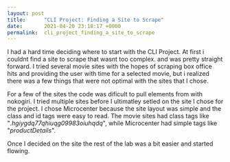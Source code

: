 ```yaml
---
layout: post
title:      "CLI Project: Finding a Site to Scrape"
date:       2021-04-20 23:18:17 +0000
permalink:  cli_project_finding_a_site_to_scrape
---
```



I had a hard time deciding where to start with the CLI Project. At first i couldnt find a site to scrape that wasnt too complex. and was pretty straight forward. I tried several movie sites with the hopes of scraping box office hits and providing the user with time for a selected movie, but i realized there was a few things that were not optimal with the sites that I chose.

For a few of the sites the code was dificult to pull elements from with nokogiri. I tried multiple sites before I ultimatley setled on the site I chose for the project. I chose Microcenter because the site layout was simple and the class and id tags were easy to read. The movie sites had class tags like "*.hgiygdq77qhiuqg09983oiuhqdq*", while Microcenter had simple tags like "*productDetails*". 

Once I decided on the site the rest of the lab was a bit easier and started flowing. 
